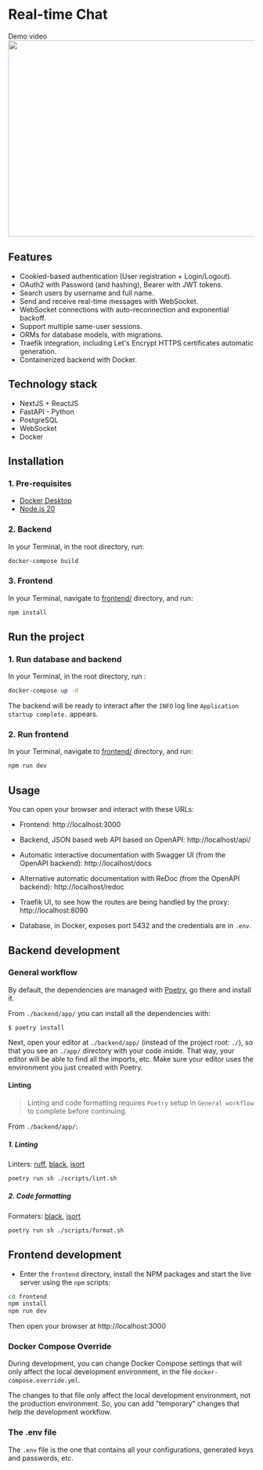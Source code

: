 # Real-time Chat

Demo video
[<img src="https://img.youtube.com/vi/oLMrXecIO7Q/hqdefault.jpg" width="900" height="400" />](https://www.youtube.com/embed/oLMrXecIO7Q)

## Features

* Cookied-based authentication (User registration + Login/Logout).
* OAuth2 with Password (and hashing), Bearer with JWT tokens.
* Search users by username and full name.
* Send and receive real-time messages with WebSocket.
* WebSocket connections with auto-reconnection and exponential backoff.
* Support multiple same-user sessions.
* ORMs for database models, with migrations.
* Traefik integration, including Let's Encrypt HTTPS certificates automatic generation.
* Containerized backend with Docker.

## Technology stack

* NextJS + ReactJS
* FastAPI - Python
* PostgreSQL
* WebSocket
* Docker

## Installation

### 1. Pre-requisites

* [Docker Desktop](https://www.docker.com/products/docker-desktop/)
* [Node.js 20](https://nodejs.org/en/)

### 2. Backend

In your Terminal, in the root directory, run:

```bash
docker-compose build
```

### 3. Frontend

In your Terminal, navigate to [frontend/](frontend) directory, and run:

```bash
npm install
```

## Run the project

### 1. Run database and backend

In your Terminal, in the root directory, run :

```bash
docker-compose up -d
```

The backend will be ready to interact after the `INFO` log line `Application startup complete.` appears.

### 2. Run frontend

In your Terminal, navigate to [frontend/](frontend) directory, and run:

```bash
npm run dev
```

## Usage

You can open your browser and interact with these URLs:

* Frontend: http://localhost:3000

* Backend, JSON based web API based on OpenAPI: http://localhost/api/

* Automatic interactive documentation with Swagger UI (from the OpenAPI backend): http://localhost/docs

* Alternative automatic documentation with ReDoc (from the OpenAPI backend): http://localhost/redoc

* Traefik UI, to see how the routes are being handled by the proxy: http://localhost:8090

* Database, in Docker, exposes port 5432 and the credentials are in `.env`.

## Backend development

### General workflow

By default, the dependencies are managed with [Poetry](https://python-poetry.org/), go there and install it.

From `./backend/app/` you can install all the dependencies with:

```console
$ poetry install
```

Next, open your editor at `./backend/app/` (instead of the project root: `./`), so that you see an `./app/` directory with your code inside. That way, your editor will be able to find all the imports, etc. Make sure your editor uses the environment you just created with Poetry.

#### Linting

> Linting and code formatting requires `Poetry` setup in `General workflow` to complete before continuing.

From `./backend/app/`:

##### 1. Linting
Linters: [ruff](https://github.com/astral-sh/ruff), [black](https://github.com/psf/black), [isort](https://pycqa.github.io/isort/)

```bash
poetry run sh ./scripts/lint.sh
```

##### 2. Code formatting

Formaters: [black](https://github.com/psf/black), [isort](https://pycqa.github.io/isort/)

```bash
poetry run sh ./scripts/format.sh
```

## Frontend development

* Enter the `frontend` directory, install the NPM packages and start the live server using the `npm` scripts:

```bash
cd frontend
npm install
npm run dev
```

Then open your browser at http://localhost:3000

### Docker Compose Override

During development, you can change Docker Compose settings that will only affect the local development environment, in the file `docker-compose.override.yml`.

The changes to that file only affect the local development environment, not the production environment. So, you can add "temporary" changes that help the development workflow.

### The .env file

The `.env` file is the one that contains all your configurations, generated keys and passwords, etc.